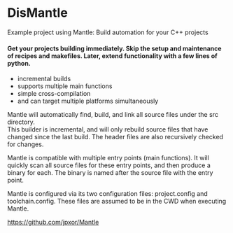# DisMantle
Example project using Mantle: Build automation for your C++ projects
#### Get your projects building immediately. Skip the setup and maintenance of recipes and makefiles. Later, extend functionality with a few lines of python. 
- incremental builds
- supports multiple main functions
- simple cross-compilation
- and can target multiple platforms simultaneously

Mantle will automatically find, build, and link all source files under the src directory.	
This builder is incremental, and will only rebuild source files that have changed since the last build. 
The header files are also recursively checked for changes. 

Mantle is compatible with multiple entry points (main functions). 
It will quickly scan all source files for these entry points, and then produce a binary for each. 
The binary is named after the source file with the entry point.

Mantle is configured via its two configuration files: project.config and toolchain.config. 
These files are assumed to be in the CWD when executing Mantle.


https://github.com/jpxor/Mantle
